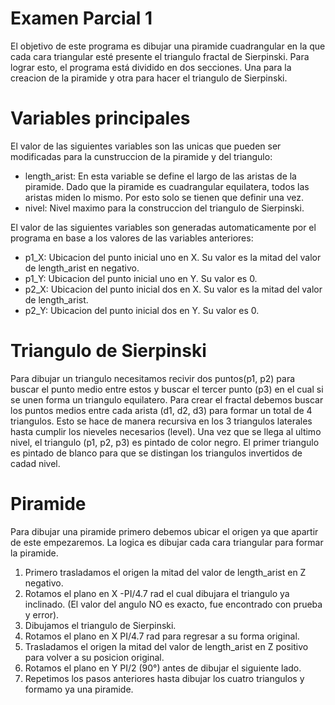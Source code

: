 # Examen Parcial 1

El objetivo de este programa es dibujar una piramide cuadrangular en la que cada cara triangular esté presente el triangulo fractal de Sierpinski.
Para lograr esto, el programa está dividido en dos secciones. Una para la creacion de la piramide y otra para hacer el triangulo de Sierpinski.

# Variables principales
El valor de las siguientes variables son las unicas que pueden ser modificadas para la cunstruccion de la piramide y del triangulo:

* length_arist: En esta variable se define el largo de las aristas de la piramide. Dado que la piramide es cuadrangular equilatera, todos las aristas miden lo mismo. Por esto solo se tienen que definir una vez.
* nivel: Nivel maximo para la construccion del triangulo de Sierpinski.

El valor de las siguientes variables son generadas automaticamente por el programa en base a los valores de las variables anteriores:

* p1_X: Ubicacion del punto inicial uno en X. Su valor es la mitad del valor de length_arist en negativo.
* p1_Y: Ubicacion del punto inicial uno en Y. Su valor es 0.
* p2_X: Ubicacion del punto inicial dos en X. Su valor es la mitad del valor de length_arist.
* p2_Y: Ubicacion del punto inicial dos en Y. Su valor es 0.

# Triangulo de Sierpinski
Para dibujar un triangulo necesitamos recivir dos puntos(p1, p2) para buscar el punto medio entre estos y buscar el tercer punto (p3) en el cual si se unen forma un triangulo equilatero. Para crear el fractal debemos buscar los puntos medios entre cada arista (d1, d2, d3) para formar un total de 4 triangulos. Esto se hace de manera recursiva en los 3 triangulos laterales hasta cumplir los nieveles necesarios (level). Una vez que se llega al ultimo nivel, el triangulo (p1, p2, p3) es pintado de color negro. El primer triangulo es pintado de blanco para que se distingan los triangulos invertidos de cadad nivel.

# Piramide
Para dibujar una piramide primero debemos ubicar el origen ya que apartir de este empezaremos. La logica es dibujar cada cara triangular para formar la piramide.

1. Primero trasladamos el origen la mitad del valor de length_arist en Z negativo.
2. Rotamos el plano en X -PI/4.7 rad el cual dibujara el triangulo ya inclinado. (El valor del angulo NO es exacto, fue encontrado con prueba y error).
3. Dibujamos el triangulo de Sierpinski.
4. Rotamos el plano en X PI/4.7 rad para regresar a su forma original.
5. Trasladamos el origen la mitad del valor de length_arist en Z positivo para volver a su posicion original.
6. Rotamos el plano en Y PI/2 (90°) antes de dibujar el siguiente lado.
7. Repetimos los pasos anteriores hasta dibujar los cuatro triangulos y formamo ya una piramide.